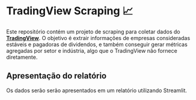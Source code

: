 # TradingView Scraping ​📈​

Este repositório contém um projeto de scraping para coletar dados do **[TradingView](https://www.tradingview.com)**. O objetivo é extrair informações de empresas consideradas estáveis e pagadoras de dividendos, e também conseguir gerar métricas agregadas por setor e indústria, algo que o TradingView não fornece diretamente.

## Apresentação do relatório

Os dados serão serão apresentados em um relatório utilizando Streamlit.


